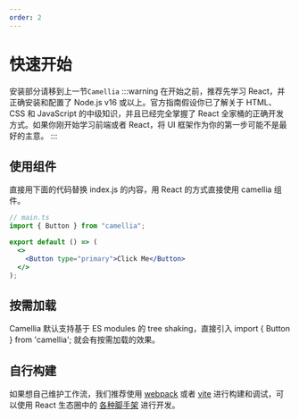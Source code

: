 ```yaml
---
order: 2
---
```


# 快速开始

安装部分请移到上一节`Camellia`
:::warning
在开始之前，推荐先学习 React，并正确安装和配置了 Node.js v16 或以上。官方指南假设你已了解关于 HTML、CSS 和 JavaScript 的中级知识，并且已经完全掌握了 React 全家桶的正确开发方式。如果你刚开始学习前端或者 React，将 UI 框架作为你的第一步可能不是最好的主意。
:::

## 使用组件

直接用下面的代码替换 index.js 的内容，用 React 的方式直接使用 camellia 组件。

```jsx {5} | pure
// main.ts
import { Button } from "camellia";

export default () => (
  <>
    <Button type="primary">Click Me</Button>
  </>
);
```

## 按需加载

Camellia 默认支持基于 ES modules 的 tree shaking，直接引入 import { Button } from 'camellia'; 就会有按需加载的效果。

## 自行构建

如果想自己维护工作流，我们推荐使用 [webpack](https://webpack.js.org) 或者 [vite](https://cn.vitejs.dev/) 进行构建和调试，可以使用 React 生态圈中的 [各种脚手架](https://github.com/enaqx/awesome-react#react-tools) 进行开发。
